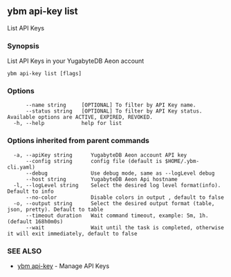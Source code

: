 ## ybm api-key list

List API Keys

### Synopsis

List API Keys in your YugabyteDB Aeon account

```
ybm api-key list [flags]
```

### Options

```
      --name string     [OPTIONAL] To filter by API Key name.
      --status string   [OPTIONAL] To filter by API Key status. Available options are ACTIVE, EXPIRED, REVOKED.
  -h, --help            help for list
```

### Options inherited from parent commands

```
  -a, --apiKey string      YugabyteDB Aeon account API key
      --config string      config file (default is $HOME/.ybm-cli.yaml)
      --debug              Use debug mode, same as --logLevel debug
      --host string        YugabyteDB Aeon Api hostname
  -l, --logLevel string    Select the desired log level format(info). Default to info
      --no-color           Disable colors in output , default to false
  -o, --output string      Select the desired output format (table, json, pretty). Default to table
      --timeout duration   Wait command timeout, example: 5m, 1h. (default 168h0m0s)
      --wait               Wait until the task is completed, otherwise it will exit immediately, default to false
```

### SEE ALSO

* [ybm api-key](ybm_api-key.md)	 - Manage API Keys

